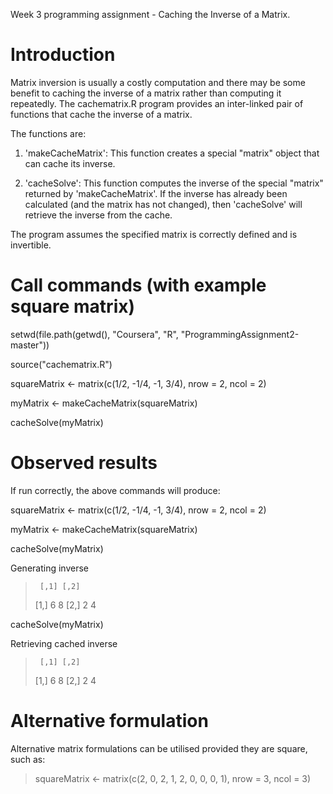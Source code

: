 Week 3 programming assignment - Caching the Inverse of a Matrix.

# Introduction

Matrix inversion is usually a costly computation and there may be some
benefit to caching the inverse of a matrix rather than computing it
repeatedly. The cachematrix.R program provides an inter-linked pair of 
functions that cache the inverse of a matrix.

The functions are:

1.  'makeCacheMatrix': This function creates a special "matrix" object
    that can cache its inverse.
    
2.  'cacheSolve': This function computes the inverse of the special
    "matrix" returned by 'makeCacheMatrix'. If the inverse has
    already been calculated (and the matrix has not changed), then
    'cacheSolve' will retrieve the inverse from the cache.
    
The program assumes the specified matrix is correctly defined and is 
invertible.    

# Call commands (with example square matrix)

setwd(file.path(getwd(), "Coursera", "R", "ProgrammingAssignment2-master"))
 
source("cachematrix.R")

squareMatrix <- matrix(c(1/2, -1/4, -1, 3/4), nrow = 2, ncol = 2)

myMatrix <- makeCacheMatrix(squareMatrix) 

cacheSolve(myMatrix)

# Observed results

If run correctly, the above commands will produce:

   squareMatrix <- matrix(c(1/2, -1/4, -1, 3/4), nrow = 2, ncol = 2)

   myMatrix <- makeCacheMatrix(squareMatrix) 

   cacheSolve(myMatrix)

   Generating inverse

>      [,1] [,2]
> [1,]    6    8
> [2,]    2    4

   cacheSolve(myMatrix)

Retrieving cached inverse

>      [,1] [,2]
> [1,]    6    8
> [2,]    2    4

# Alternative formulation

Alternative matrix formulations can be utilised provided they are square,
such as:

> squareMatrix <- matrix(c(2, 0, 2, 1, 2, 0, 0, 0, 1), nrow = 3, ncol = 3)

